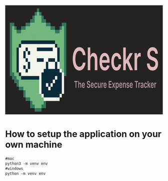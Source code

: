 # <img src="app/static/images/banner.svg" width="100%" height="350px">


# How to setup the application on your own machine
```
#mac
python3 -m venv env
#windows
python -m venv env
```

